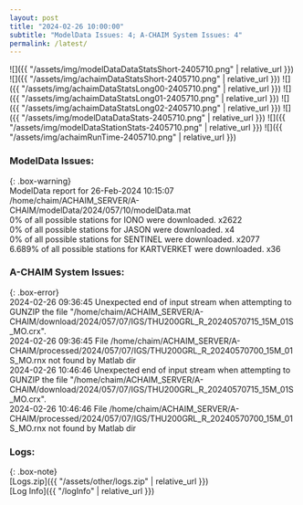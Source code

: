 ```yaml
---
layout: post
title: "2024-02-26 10:00:00"
subtitle: "ModelData Issues: 4; A-CHAIM System Issues: 4"
permalink: /latest/
---
```


![]({{ "/assets/img/modelDataDataStatsShort-2405710.png" | relative_url }})
![]({{ "/assets/img/achaimDataStatsShort-2405710.png" | relative_url }})
![]({{ "/assets/img/achaimDataStatsLong00-2405710.png" | relative_url }})
![]({{ "/assets/img/achaimDataStatsLong01-2405710.png" | relative_url }})
![]({{ "/assets/img/achaimDataStatsLong02-2405710.png" | relative_url }})
![]({{ "/assets/img/modelDataDataStats-2405710.png" | relative_url }})
![]({{ "/assets/img/modelDataStationStats-2405710.png" | relative_url }})
![]({{ "/assets/img/achaimRunTime-2405710.png" | relative_url }})


### ModelData Issues:  
  
{: .box-warning}  
 ModelData report for 26-Feb-2024 10:15:07   
 /home/chaim/ACHAIM_SERVER/A-CHAIM/modelData/2024/057/10/modelData.mat   
 0% of all possible stations for IONO were downloaded. x2622   
 0% of all possible stations for JASON were downloaded. x4   
 0% of all possible stations for SENTINEL were downloaded. x2077   
 6.689% of all possible stations for KARTVERKET were downloaded. x36   
  
### A-CHAIM System Issues:  
  
{: .box-error}  
2024-02-26 09:36:45 Unexpected end of input stream when attempting to GUNZIP the file "/home/chaim/ACHAIM_SERVER/A-CHAIM/download/2024/057/07/IGS/THU200GRL_R_20240570715_15M_01S_MO.crx".  
2024-02-26 09:36:45 File /home/chaim/ACHAIM_SERVER/A-CHAIM/processed/2024/057/07/IGS/THU200GRL_R_20240570700_15M_01S_MO.rnx not found by Matlab dir  
2024-02-26 10:46:46 Unexpected end of input stream when attempting to GUNZIP the file "/home/chaim/ACHAIM_SERVER/A-CHAIM/download/2024/057/07/IGS/THU200GRL_R_20240570715_15M_01S_MO.crx".  
2024-02-26 10:46:46 File /home/chaim/ACHAIM_SERVER/A-CHAIM/processed/2024/057/07/IGS/THU200GRL_R_20240570700_15M_01S_MO.rnx not found by Matlab dir  

### Logs:  
  
{: .box-note}  
[Logs.zip]({{ "/assets/other/logs.zip" | relative_url }})  
[Log Info]({{ "/logInfo" | relative_url }})  
